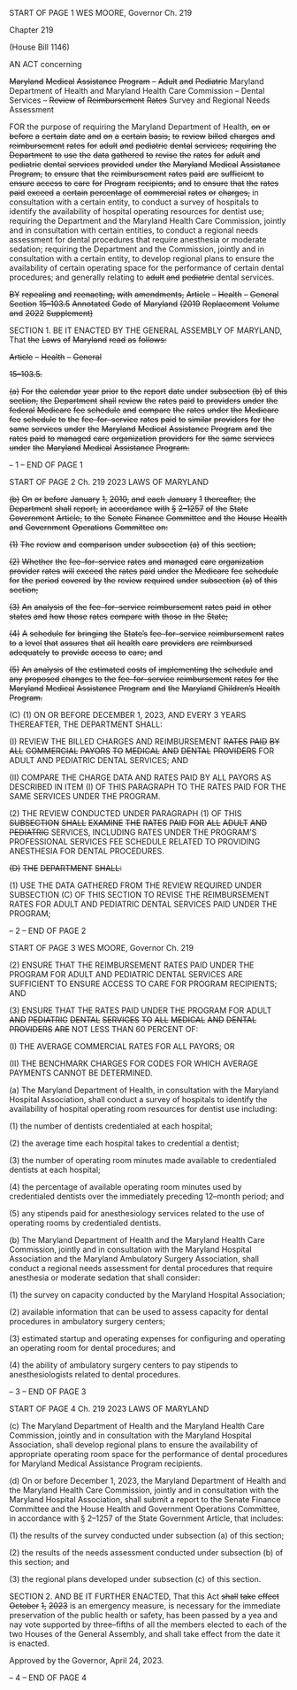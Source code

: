 START OF PAGE 1
WES MOORE, Governor Ch. 219

Chapter 219

(House Bill 1146)

AN ACT concerning

~~Maryland~~ ~~Medical~~ ~~Assistance~~ ~~Program~~ ~~–~~ ~~Adult~~ ~~and~~ ~~Pediatric~~ Maryland
Department of Health and Maryland Health Care Commission – Dental Services
– ~~Review~~ ~~of~~ ~~Reimbursement~~ ~~Rates~~ Survey and Regional Needs Assessment

FOR the purpose of requiring the Maryland Department of Health, ~~on~~ ~~or~~ ~~before~~ ~~a~~ ~~certain~~
~~date~~ ~~and~~ ~~on~~ ~~a~~ ~~certain~~ ~~basis,~~ ~~to~~ ~~review~~ ~~billed~~ ~~charges~~ ~~and~~ ~~reimbursement~~ ~~rates~~ ~~for~~
~~adult~~ ~~and~~ ~~pediatric~~ ~~dental~~ ~~services;~~ ~~requiring~~ ~~the~~ ~~Department~~ ~~to~~ ~~use~~ ~~the~~ ~~data~~
~~gathered~~ ~~to~~ ~~revise~~ ~~the~~ ~~rates~~ ~~for~~ ~~adult~~ ~~and~~ ~~pediatric~~ ~~dental~~ ~~services~~ ~~provided~~ ~~under~~
~~the~~ ~~Maryland~~ ~~Medical~~ ~~Assistance~~ ~~Program,~~ ~~to~~ ~~ensure~~ ~~that~~ ~~the~~ ~~reimbursement~~ ~~rates~~
~~paid~~ ~~are~~ ~~sufficient~~ ~~to~~ ~~ensure~~ ~~access~~ ~~to~~ ~~care~~ ~~for~~ ~~Program~~ ~~recipients,~~ ~~and~~ ~~to~~ ~~ensure~~ ~~that~~
~~the~~ ~~rates~~ ~~paid~~ ~~exceed~~ ~~a~~ ~~certain~~ ~~percentage~~ ~~of~~ ~~commercial~~ ~~rates~~ ~~or~~ ~~charges,~~ in
consultation with a certain entity, to conduct a survey of hospitals to identify the
availability of hospital operating resources for dentist use; requiring the Department
and the Maryland Health Care Commission, jointly and in consultation with certain
entities, to conduct a regional needs assessment for dental procedures that require
anesthesia or moderate sedation; requiring the Department and the Commission,
jointly and in consultation with a certain entity, to develop regional plans to ensure
the availability of certain operating space for the performance of certain dental
procedures; and generally relating to ~~adult~~ ~~and~~ ~~pediatric~~ dental services.

~~BY~~ ~~repealing~~ ~~and~~ ~~reenacting,~~ ~~with~~ ~~amendments,~~
~~Article~~ ~~–~~ ~~Health~~ ~~–~~ ~~General~~
~~Section~~ ~~15–103.5~~
~~Annotated~~ ~~Code~~ ~~of~~ ~~Maryland~~
~~(2019~~ ~~Replacement~~ ~~Volume~~ ~~and~~ ~~2022~~ ~~Supplement)~~

SECTION 1. BE IT ENACTED BY THE GENERAL ASSEMBLY OF MARYLAND,
That ~~the~~ ~~Laws~~ ~~of~~ ~~Maryland~~ ~~read~~ ~~as~~ ~~follows:~~

~~Article~~ ~~–~~ ~~Health~~ ~~–~~ ~~General~~

~~15–103.5.~~

~~(a)~~ ~~For~~ ~~the~~ ~~calendar~~ ~~year~~ ~~prior~~ ~~to~~ ~~the~~ ~~report~~ ~~date~~ ~~under~~ ~~subsection~~ ~~(b)~~ ~~of~~ ~~this~~
~~section,~~ ~~the~~ ~~Department~~ ~~shall~~ ~~review~~ ~~the~~ ~~rates~~ ~~paid~~ ~~to~~ ~~providers~~ ~~under~~ ~~the~~ ~~federal~~ ~~Medicare~~
~~fee~~ ~~schedule~~ ~~and~~ ~~compare~~ ~~the~~ ~~rates~~ ~~under~~ ~~the~~ ~~Medicare~~ ~~fee~~ ~~schedule~~ ~~to~~ ~~the~~ ~~fee–for–service~~
~~rates~~ ~~paid~~ ~~to~~ ~~similar~~ ~~providers~~ ~~for~~ ~~the~~ ~~same~~ ~~services~~ ~~under~~ ~~the~~ ~~Maryland~~ ~~Medical~~
~~Assistance~~ ~~Program~~ ~~and~~ ~~the~~ ~~rates~~ ~~paid~~ ~~to~~ ~~managed~~ ~~care~~ ~~organization~~ ~~providers~~ ~~for~~ ~~the~~ ~~same~~
~~services~~ ~~under~~ ~~the~~ ~~Maryland~~ ~~Medical~~ ~~Assistance~~ ~~Program.~~

– 1 –
END OF PAGE 1

START OF PAGE 2
Ch. 219 2023 LAWS OF MARYLAND

~~(b)~~ ~~On~~ ~~or~~ ~~before~~ ~~January~~ ~~1,~~ ~~2010,~~ ~~and~~ ~~each~~ ~~January~~ ~~1~~ ~~thereafter,~~ ~~the~~ ~~Department~~
~~shall~~ ~~report,~~ ~~in~~ ~~accordance~~ ~~with~~ ~~§~~ ~~2–1257~~ ~~of~~ ~~the~~ ~~State~~ ~~Government~~ ~~Article,~~ ~~to~~ ~~the~~ ~~Senate~~
~~Finance~~ ~~Committee~~ ~~and~~ ~~the~~ ~~House~~ ~~Health~~ ~~and~~ ~~Government~~ ~~Operations~~ ~~Committee~~ ~~on:~~

~~(1)~~ ~~The~~ ~~review~~ ~~and~~ ~~comparison~~ ~~under~~ ~~subsection~~ ~~(a)~~ ~~of~~ ~~this~~ ~~section;~~

~~(2)~~ ~~Whether~~ ~~the~~ ~~fee–for–service~~ ~~rates~~ ~~and~~ ~~managed~~ ~~care~~ ~~organization~~
~~provider~~ ~~rates~~ ~~will~~ ~~exceed~~ ~~the~~ ~~rates~~ ~~paid~~ ~~under~~ ~~the~~ ~~Medicare~~ ~~fee~~ ~~schedule~~ ~~for~~ ~~the~~ ~~period~~
~~covered~~ ~~by~~ ~~the~~ ~~review~~ ~~required~~ ~~under~~ ~~subsection~~ ~~(a)~~ ~~of~~ ~~this~~ ~~section;~~

~~(3)~~ ~~An~~ ~~analysis~~ ~~of~~ ~~the~~ ~~fee–for–service~~ ~~reimbursement~~ ~~rates~~ ~~paid~~ ~~in~~ ~~other~~
~~states~~ ~~and~~ ~~how~~ ~~those~~ ~~rates~~ ~~compare~~ ~~with~~ ~~those~~ ~~in~~ ~~the~~ ~~State;~~

~~(4)~~ ~~A~~ ~~schedule~~ ~~for~~ ~~bringing~~ ~~the~~ ~~State’s~~ ~~fee–for–service~~ ~~reimbursement~~ ~~rates~~
~~to~~ ~~a~~ ~~level~~ ~~that~~ ~~assures~~ ~~that~~ ~~all~~ ~~health~~ ~~care~~ ~~providers~~ ~~are~~ ~~reimbursed~~ ~~adequately~~ ~~to~~ ~~provide~~
~~access~~ ~~to~~ ~~care;~~ ~~and~~

~~(5)~~ ~~An~~ ~~analysis~~ ~~of~~ ~~the~~ ~~estimated~~ ~~costs~~ ~~of~~ ~~implementing~~ ~~the~~ ~~schedule~~ ~~and~~
~~any~~ ~~proposed~~ ~~changes~~ ~~to~~ ~~the~~ ~~fee–for–service~~ ~~reimbursement~~ ~~rates~~ ~~for~~ ~~the~~ ~~Maryland~~ ~~Medical~~
~~Assistance~~ ~~Program~~ ~~and~~ ~~the~~ ~~Maryland~~ ~~Children’s~~ ~~Health~~ ~~Program.~~

(C) (1) ON OR BEFORE DECEMBER 1, 2023, AND EVERY 3 YEARS
THEREAFTER, THE DEPARTMENT SHALL:

(I) REVIEW THE BILLED CHARGES AND REIMBURSEMENT
~~RATES~~ ~~PAID~~ ~~BY~~ ~~ALL~~ ~~COMMERCIAL~~ ~~PAYORS~~ ~~TO~~ ~~MEDICAL~~ ~~AND~~ ~~DENTAL~~ ~~PROVIDERS~~
FOR ADULT AND PEDIATRIC DENTAL SERVICES; AND

(II) COMPARE THE CHARGE DATA AND RATES PAID BY ALL
PAYORS AS DESCRIBED IN ITEM (I) OF THIS PARAGRAPH TO THE RATES PAID FOR
THE SAME SERVICES UNDER THE PROGRAM.

(2) THE REVIEW CONDUCTED UNDER PARAGRAPH (1) OF THIS
~~SUBSECTION~~ ~~SHALL~~ ~~EXAMINE~~ ~~THE~~ ~~RATES~~ ~~PAID~~ ~~FOR~~ ~~ALL~~ ~~ADULT~~ ~~AND~~ ~~PEDIATRIC~~
SERVICES, INCLUDING RATES UNDER THE PROGRAM’S PROFESSIONAL SERVICES
FEE SCHEDULE RELATED TO PROVIDING ANESTHESIA FOR DENTAL PROCEDURES.

~~(D)~~ ~~THE~~ ~~DEPARTMENT~~ ~~SHALL:~~

(1) USE THE DATA GATHERED FROM THE REVIEW REQUIRED UNDER
SUBSECTION (C) OF THIS SECTION TO REVISE THE REIMBURSEMENT RATES FOR
ADULT AND PEDIATRIC DENTAL SERVICES PAID UNDER THE PROGRAM;

– 2 –
END OF PAGE 2

START OF PAGE 3
WES MOORE, Governor Ch. 219

(2) ENSURE THAT THE REIMBURSEMENT RATES PAID UNDER THE
PROGRAM FOR ADULT AND PEDIATRIC DENTAL SERVICES ARE SUFFICIENT TO
ENSURE ACCESS TO CARE FOR PROGRAM RECIPIENTS; AND

(3) ENSURE THAT THE RATES PAID UNDER THE PROGRAM FOR ADULT
~~AND~~ ~~PEDIATRIC~~ ~~DENTAL~~ ~~SERVICES~~ ~~TO~~ ~~ALL~~ ~~MEDICAL~~ ~~AND~~ ~~DENTAL~~ ~~PROVIDERS~~ ~~ARE~~
NOT LESS THAN 60 PERCENT OF:

(I) THE AVERAGE COMMERCIAL RATES FOR ALL PAYORS; OR

(II) THE BENCHMARK CHARGES FOR CODES FOR WHICH
AVERAGE PAYMENTS CANNOT BE DETERMINED.

(a) The Maryland Department of Health, in consultation with the Maryland
Hospital Association, shall conduct a survey of hospitals to identify the availability of
hospital operating room resources for dentist use including:

(1) the number of dentists credentialed at each hospital;

(2) the average time each hospital takes to credential a dentist;

(3) the number of operating room minutes made available to credentialed
dentists at each hospital;

(4) the percentage of available operating room minutes used by
credentialed dentists over the immediately preceding 12–month period; and

(5) any stipends paid for anesthesiology services related to the use of
operating rooms by credentialed dentists.

(b) The Maryland Department of Health and the Maryland Health Care
Commission, jointly and in consultation with the Maryland Hospital Association and the
Maryland Ambulatory Surgery Association, shall conduct a regional needs assessment for
dental procedures that require anesthesia or moderate sedation that shall consider:

(1) the survey on capacity conducted by the Maryland Hospital Association;

(2) available information that can be used to assess capacity for dental
procedures in ambulatory surgery centers;

(3) estimated startup and operating expenses for configuring and operating
an operating room for dental procedures; and

(4) the ability of ambulatory surgery centers to pay stipends to
anesthesiologists related to dental procedures.

– 3 –
END OF PAGE 3

START OF PAGE 4
Ch. 219 2023 LAWS OF MARYLAND

(c) The Maryland Department of Health and the Maryland Health Care
Commission, jointly and in consultation with the Maryland Hospital Association, shall
develop regional plans to ensure the availability of appropriate operating room space for
the performance of dental procedures for Maryland Medical Assistance Program recipients.

(d) On or before December 1, 2023, the Maryland Department of Health and the
Maryland Health Care Commission, jointly and in consultation with the Maryland Hospital
Association, shall submit a report to the Senate Finance Committee and the House Health
and Government Operations Committee, in accordance with § 2–1257 of the State
Government Article, that includes:

(1) the results of the survey conducted under subsection (a) of this section;

(2) the results of the needs assessment conducted under subsection (b) of
this section; and

(3) the regional plans developed under subsection (c) of this section.

SECTION 2. AND BE IT FURTHER ENACTED, That this Act ~~shall~~ ~~take~~ ~~effect~~
~~October~~ ~~1,~~ ~~2023~~ is an emergency measure, is necessary for the immediate preservation of
the public health or safety, has been passed by a yea and nay vote supported by three–fifths
of all the members elected to each of the two Houses of the General Assembly, and shall
take effect from the date it is enacted.

Approved by the Governor, April 24, 2023.

– 4 –
END OF PAGE 4